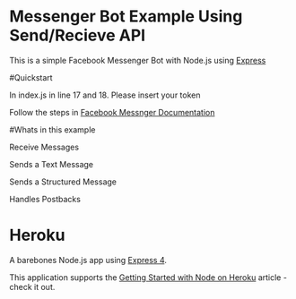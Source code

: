 # Messenger Bot Example Using Send/Recieve API

This is a simple Facebook Messenger Bot with Node.js using [Express](http://expressjs.com/)

#Quickstart

In index.js in line 17 and 18. Please insert your token

Follow the steps in [Facebook Messnger Documentation](https://developers.facebook.com/docs/messenger-platform/quickstart)

#Whats in this example

Receive Messages

Sends a Text Message

Sends a Structured Message

Handles Postbacks

# Heroku

A barebones Node.js app using [Express 4](http://expressjs.com/).

This application supports the [Getting Started with Node on Heroku](https://devcenter.heroku.com/articles/getting-started-with-nodejs) article - check it out.




